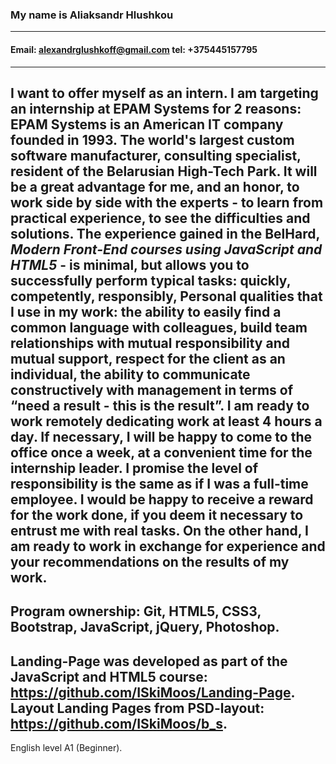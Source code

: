 ### My name is Aliaksandr Hlushkou
***
#### **Email:** alexandrglushkoff@gmail.com **tel:** +375445157795
***
I want to offer myself as an intern.
I am targeting an internship at EPAM Systems for 2 reasons:
EPAM Systems is an American IT company founded in 1993. The world's largest custom software manufacturer, consulting specialist, resident of the Belarusian High-Tech Park.
It will be a great advantage for me, and an honor, to work side by side with the experts - to learn from practical experience, to see the difficulties and solutions.
The experience gained in the **BelHard**, _Modern Front-End courses using JavaScript and HTML5_ - is minimal, but allows you to successfully perform typical tasks: quickly, competently, responsibly,
Personal qualities that I use in my work: the ability to easily find a common language with colleagues, build team relationships with mutual responsibility and mutual support, respect for the client as an individual, the ability to communicate constructively with management in terms of “need a result - this is the result”.
I am ready to work remotely dedicating work at least 4 hours a day. If necessary, I will be happy to come to the office once a week, at a convenient time for the internship leader. I promise the level of responsibility is the same as if I was a full-time employee.
I would be happy to receive a reward for the work done, if you deem it necessary to entrust me with real tasks. On the other hand, I am ready to work in exchange for experience and your recommendations on the results of my work.
---
Program ownership: Git, HTML5, CSS3, Bootstrap, JavaScript, jQuery, Photoshop.
---
Landing-Page was developed as part of the JavaScript and HTML5 course: <https://github.com/ISkiMoos/Landing-Page>.
Layout Landing Pages from PSD-layout: <https://github.com/ISkiMoos/b_s>.
---
English level A1 (Beginner).